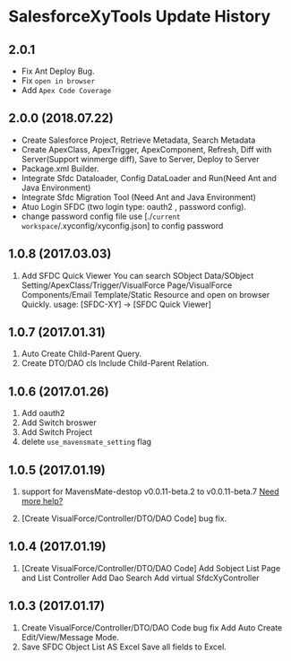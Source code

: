# SalesforceXyTools Update History

## 2.0.1
* Fix Ant Deploy Bug.
* Fix `open in browser`
* Add `Apex Code Coverage`

## 2.0.0 (2018.07.22)
* Create Salesforce Project, Retrieve Metadata, Search Metadata
* Create ApexClass, ApexTrigger, ApexComponent, Refresh, Diff with Server(Support winmerge diff), Save to Server, Deploy to Server
* Package.xml Builder.
* Integrate Sfdc Dataloader, Config DataLoader and Run(Need Ant and Java Environment)
* Integrate Sfdc Migration Tool (Need Ant and Java Environment)
* Atuo Login SFDC (two login type: oauth2 , password config).
*  change password config file 
   use [./`current workspace`/.xyconfig/xyconfig.json] to config password
   

## 1.0.8 (2017.03.03)
1. Add SFDC Quick Viewer
You can search SObject Data/SObject Setting/ApexClass/Trigger/VisualForce Page/VisualForce Components/Email Template/Static Resource and open on browser Quickly.
usage:
[SFDC-XY] -> [SFDC Quick Viewer]


## 1.0.7 (2017.01.31)
1. Auto Create Child-Parent Query.
2. Create DTO/DAO cls Include Child-Parent Relation.


## 1.0.6 (2017.01.26)
1. Add oauth2
2. Add Switch broswer
3. Add Switch Project
4. delete `use_mavensmate_setting` flag


##  1.0.5 (2017.01.19)
1. support for MavensMate-destop v0.0.11-beta.2 to v0.0.11-beta.7
	[Need more help?](https://github.com/exiahuang/XyHelp/blob/master/SalesforceXyTools/Setup/Readme.md)

2. [Create VisualForce/Controller/DTO/DAO Code] bug fix.

##  1.0.4 (2017.01.19)
1. [Create VisualForce/Controller/DTO/DAO Code]
 Add Sobject List Page and List Controller
 Add Dao Search
 Add virtual SfdcXyController

##  1.0.3 (2017.01.17)
1. Create VisualForce/Controller/DTO/DAO Code bug fix
  Add Auto Create Edit/View/Message Mode.
2. Save SFDC Object List AS Excel
  Save all fields to Excel.


